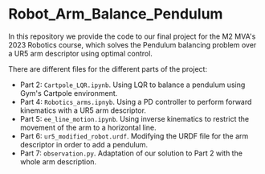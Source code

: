 # Robot_Arm_Balance_Pendulum

In this repository we provide the code to our final project for the M2 MVA's 2023 Robotics course, which solves the Pendulum balancing problem over a UR5 arm descriptor using optimal control.

There are different files for the different parts of the project:
- Part 2: `Cartpole_LQR.ipynb`. Using LQR to balance a pendulum using Gym's Cartpole environment.
- Part 4: `Robotics_arms.ipnyb`. Using a PD controller to perform forward kinematics with a UR5 arm descriptor.
- Part 5: `ee_line_motion.ipynb`. Using inverse kinematics to restrict the movement of the arm to a horizontal line.
- Part 6: `ur5_modified_robot.urdf`. Modifying the URDF file for the arm descriptor in order to add a pendulum.
- Part 7: `observation.py`. Adaptation of our solution to Part 2 with the whole arm description. 
